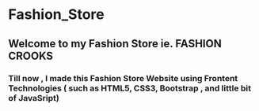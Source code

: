 # Fashion_Store
 
 ## Welcome to my Fashion Store ie. FASHION CROOKS 
 
 ### Till now , I made this Fashion Store Website using Frontent Technologies ( such as HTML5, CSS3, Bootstrap , and little bit of JavaSript)
 
 ###
